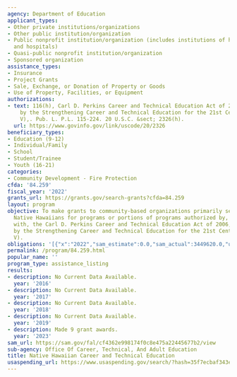 ```yaml
---
agency: Department of Education
applicant_types:
- Other private institutions/organizations
- Other public institution/organization
- Public nonprofit institution/organization (includes institutions of higher education
  and hospitals)
- Quasi-public nonprofit institution/organization
- Sponsored organization
assistance_types:
- Insurance
- Project Grants
- Sale, Exchange, or Donation of Property or Goods
- Use of Property, Facilities, or Equipment
authorizations:
- text: 116(h), Carl D. Perkins Career and Technical Education Act of 2006, as amended
    by the Strengthening Career and Technical Education for the 21st Century (Perkins
    V),. Pub. L. P.L. 115-224. 20 U.S.C. &sect; 2326(h).
  url: https://www.govinfo.gov/link/uscode/20/2326
beneficiary_types:
- Education (9-12)
- Individual/Family
- School
- Student/Trainee
- Youth (16-21)
categories:
- Community Development - Fire Protection
cfda: '84.259'
fiscal_year: '2022'
grants_url: https://grants.gov/search-grants?cfda=84.259
layout: program
objective: To make grants to community-based organizations primarily serving and representing
  Native Hawaiians for programs or portions of programs authorized by, and consistent
  with, the Carl D. Perkins Career and Technical Education Act of 2006, as amended
  by the Strengthening Career and Technical Education for the 21st Century (Perkins
  V).
obligations: '[{"x":"2022","sam_estimate":0.0,"sam_actual":3449620.0,"usa_spending_actual":3337120.0},{"x":"2023","sam_estimate":3574620.0,"sam_actual":0.0,"usa_spending_actual":3449439.68},{"x":"2024","sam_estimate":3683280.0,"sam_actual":0.0,"usa_spending_actual":241795.0}]'
permalink: /program/84.259.html
popular_name: ''
program_type: assistance_listing
results:
- description: No Current Data Available.
  year: '2016'
- description: No Current Data Available.
  year: '2017'
- description: No Current Data Available.
  year: '2018'
- description: No Current Data Available.
  year: '2019'
- description: Made 9 grant awards.
  year: '2023'
sam_url: https://sam.gov/fal/cf4362e998174f0c8e475a22445677b2/view
sub-agency: Office Of Career, Technical, And Adult Education
title: Native Hawaiian Career and Technical Education
usaspending_url: https://www.usaspending.gov/search/?hash=35f7ecbaf343ef17c6bc9c515096221f
---
```

